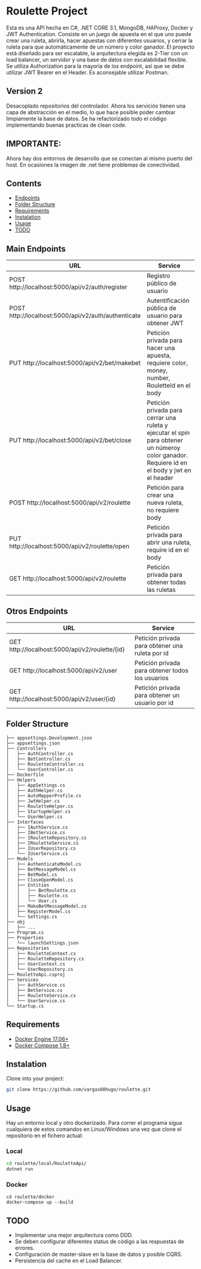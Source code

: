 # Roulette Project

Esta es una API hecha en C#, .NET CORE 3.1, MongoDB, HAProxy, Docker y JWT Authentication. Consiste en un juego de apuesta en el que uno puede crear una ruleta, abrirla, hacer apuestas con diferentes usuarios, y cerrar la ruleta para que automáticamente de un número y color ganador. El proyecto está diseñado para ser escalable, la arquitectura elegida es 2-Tier con un load balancer, un servidor y una base de datos con escalabilidad flexible. Se utiliza Authorization para la mayoría de los endpoint, así que se debe utilizar JWT Bearer en el Header. Es aconsejable utilizar Postman.

## Version 2
Desacoplado repositorios del controlador. Ahora los serviciós tienen una capa de abstracción en el medio, lo que hace posible poder cambiar limpiamente la base de datos. Se ha refactorizado todo el código implementando buenas practicas de clean code.

## IMPORTANTE: 
Ahora hay dos entornos de desarrollo que se conectan al mismo puerto del host. En ocasiones la imagen de .net tiene problemas de conectividad.

## Contents
- [Endpoints](#Endpoints)
- [Folder Structure](#Folder)
- [Requirements](#Requirements)
- [Instalation](#Instalation)
- [Usage](#Usage)
- [TODO](#TODO)

<a name="Endpoints"></a>
## Main Endpoints
| URL | Service |
|-----|---------|
| POST http://localhost:5000/api/v2/auth/register | Registro público de usuario |
| POST http://localhost:5000/api/v2/auth/authenticate | Autentificación pública de usuario para obtener JWT |
| PUT http://localhost:5000/api/v2/bet/makebet | Petición privada para hacer una apuesta, requiere color, money, number, RouletteId en el body | 
| PUT http://localhost:5000/api/v2/bet/close | Petición privada para cerrar una ruleta y ejecutar el spin para obtener un númeroy color  ganador. Requiere id en el body y jwt en el header |
| POST http://localhost:5000/api/v2/roulette | Petición para crear una nueva ruleta, no requiere body |
| PUT http://localhost:5000/api/v2/roulette/open | Petición privada para abrir una ruleta, require id en el body |
| GET http://localhost:5000/api/v2/roulette | Petición privada para obtener todas las ruletas |


## Otros Endpoints
| URL | Service |
|-----|---------|
| GET http://localhost:5000/api/v2/roulette/{id} | Petición privada para obtener una ruleta por id |
| GET http://localhost:5000/api/v2/user | Petición privada para obtener todos los usuarios |
| GET http://localhost:5000/api/v2/user/{id} | Petición privada para obtener un usuario por id |

<a name="Folder"></a>
## Folder Structure
```
├── appsettings.Development.json
├── appsettings.json
├── Controllers
│   ├── AuthController.cs
│   ├── BetController.cs
│   ├── RouletteController.cs
│   └── UserController.cs
├── Dockerfile
├── Helpers
│   ├── AppSettings.cs
│   ├── AuthHelper.cs
│   ├── AutoMapperProfile.cs
│   ├── JwtHelper.cs
│   ├── RouletteHelper.cs
│   ├── StartupHelper.cs
│   └── UserHelper.cs
├── Interfaces
│   ├── IAuthService.cs
│   ├── IBetService.cs
│   ├── IRouletteRepository.cs
│   ├── IRouletteService.cs
│   ├── IUserRepository.cs
│   └── IUserService.cs
├── Models
│   ├── AuthenticateModel.cs
│   ├── BetMessageModel.cs
│   ├── BetModel.cs
│   ├── CloseOpenModel.cs
│   ├── Entities
│   │   ├── BetRoulette.cs
│   │   ├── Roulette.cs
│   │   └── User.cs
│   ├── MakeBetMessageModel.cs
│   ├── RegisterModel.cs
│   └── Settings.cs
├── obj
│   ├── ...
├── Program.cs
├── Properties
│   └── launchSettings.json
├── Repositories
│   ├── RouletteContext.cs
│   ├── RouletteRepository.cs
│   ├── UserContext.cs
│   └── UserRepository.cs
├── RouletteApi.csproj
├── Services
│   ├── AuthService.cs
│   ├── BetService.cs
│   ├── RouletteService.cs
│   └── UserService.cs
└── Startup.cs

```

<a name="Requirements"></a>
## Requirements
* [Docker Engine 17.06+](https://docs.docker.com/engine/installation/)
* [Docker Compose 1.8+](https://docs.docker.com/compose/install/)

<a name="Instalation"></a>
## Instalation
Clone into your project:
```bash
git clone https://github.com/vargas88hugo/roulette.git
```

<a name="Usage"></a>
## Usage
Hay un entorno local y otro dockerizado. Para correr el programa sigua cualquiera de estos comandos en Linux/Windows una vez que clone el repositorio en el fichero actual:

### Local
```bash
cd roulette/local/RouletteApi/
dotnet run
```

### Docker
```
cd roulette/docker
docker-compose up --build
```

<a name="TODO"></a>
## TODO
* Implementar una mejor arquitectura como DDD.
* Se deben configurar diferentes status de código a las respuestas de errores.
* Configuración de master-slave en la base de datos y posible CQRS.
* Persistencia del cache en el Load Balancer.

